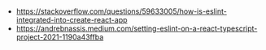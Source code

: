 ###

- https://stackoverflow.com/questions/59633005/how-is-eslint-integrated-into-create-react-app
- https://andrebnassis.medium.com/setting-eslint-on-a-react-typescript-project-2021-1190a43ffba
